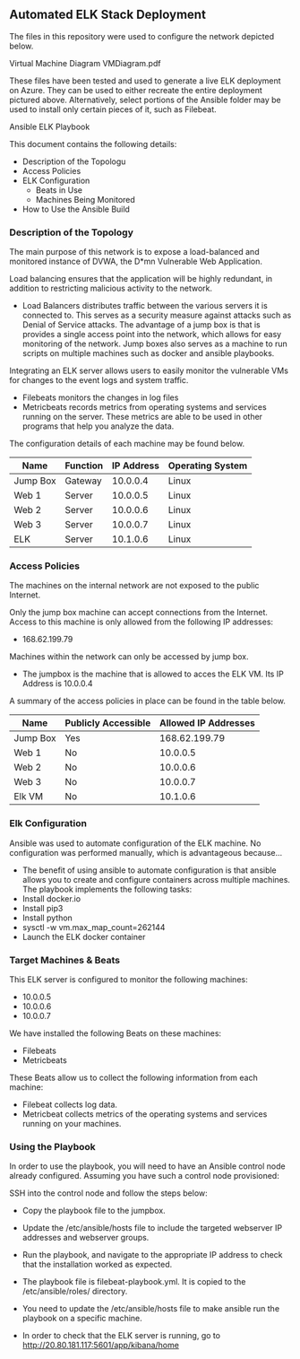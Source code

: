 ## Automated ELK Stack Deployment

The files in this repository were used to configure the network depicted below.

Virtual Machine Diagram VMDiagram.pdf

These files have been tested and used to generate a live ELK deployment on Azure. They can be used to either recreate the entire deployment pictured above. Alternatively, select portions of the Ansible folder may be used to install only certain pieces of it, such as Filebeat.

Ansible ELK Playbook

This document contains the following details:
- Description of the Topologu
- Access Policies
- ELK Configuration
  - Beats in Use
  - Machines Being Monitored
- How to Use the Ansible Build


### Description of the Topology

The main purpose of this network is to expose a load-balanced and monitored instance of DVWA, the D*mn Vulnerable Web Application.

Load balancing ensures that the application will be highly redundant, in addition to restricting malicious activity to the network.
- Load Balancers distributes traffic between the various servers it is connected to.  This serves as a security measure against attacks such as Denial of Service attacks.  The advantage of a jump box is that is provides a single access point into the network, which allows for easy monitoring of the network.  Jump boxes also serves as a machine to run scripts on multiple machines such as docker and ansible playbooks.


Integrating an ELK server allows users to easily monitor the vulnerable VMs for changes to the event logs and system traffic.
- Filebeats monitors the changes in log files
- Metricbeats records metrics from operating systems and services running on the server.  These metrics are able to be used in other programs that help you analyze the data.

The configuration details of each machine may be found below.


| Name     | Function | IP Address    | Operating System |
|----------|----------|---------------|------------------|
| Jump Box | Gateway  | 10.0.0.4      | Linux            |
| Web 1    | Server   | 10.0.0.5      | Linux            |
| Web 2    | Server   | 10.0.0.6      | Linux            |
| Web 3    | Server   | 10.0.0.7      | Linux            |
| ELK      | Server   | 10.1.0.6      | Linux            |


### Access Policies

The machines on the internal network are not exposed to the public Internet. 

Only the jump box machine can accept connections from the Internet. Access to this machine is only allowed from the following IP addresses:
- 168.62.199.79

Machines within the network can only be accessed by jump box.
- The jumpbox is the machine that is allowed to acces the ELK VM.  Its IP Address is 10.0.0.4

A summary of the access policies in place can be found in the table below.

| Name     | Publicly Accessible | Allowed IP Addresses |
|----------|---------------------|----------------------|
| Jump Box | Yes                 | 168.62.199.79        |
| Web 1    | No                  | 10.0.0.5             |
| Web 2    | No                  | 10.0.0.6             |
| Web 3    | No                  | 10.0.0.7             |
| Elk VM   | No                  | 10.1.0.6


### Elk Configuration

Ansible was used to automate configuration of the ELK machine. No configuration was performed manually, which is advantageous because...
- The benefit of using ansible to automate configuration is that ansible allows you to create and configure containers across multiple machines.
The playbook implements the following tasks:
- Install docker.io
- Install pip3
- Install python
- sysctl -w vm.max_map_count=262144
- Launch the ELK docker container


### Target Machines & Beats
This ELK server is configured to monitor the following machines:
- 10.0.0.5
- 10.0.0.6
- 10.0.0.7

We have installed the following Beats on these machines:
- Filebeats
- Metricbeats

These Beats allow us to collect the following information from each machine:
- Filebeat collects log data.
- Metricbeat collects metrics of the operating systems and services running on your machines.  

### Using the Playbook
In order to use the playbook, you will need to have an Ansible control node already configured. Assuming you have such a control node provisioned: 

SSH into the control node and follow the steps below:
- Copy the playbook file to the jumpbox.
- Update the /etc/ansible/hosts file to include the targeted webserver IP addresses and webserver groups.
- Run the playbook, and navigate to the appropriate IP address to check that the installation worked as expected.

- The playbook file is filebeat-playbook.yml. It is copied to the /etc/ansible/roles/ directory.
- You need to update the /etc/ansible/hosts file to make ansible run the playbook on a specific machine. 
- In order to check that the ELK server is running, go to http://20.80.181.117:5601/app/kibana/home

